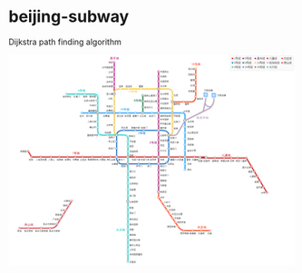 beijing-subway
==============

Dijkstra path finding algorithm

![beijing subway](https://github.com/wuleying/beijing-subway/blob/master/subways.png?raw=true)
